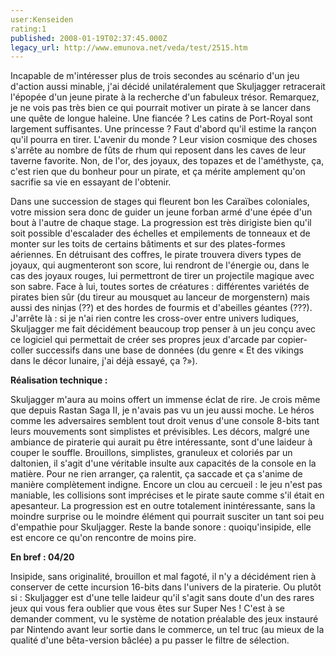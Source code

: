 ```yaml
---
user:Kenseiden
rating:1
published: 2008-01-19T02:37:45.000Z
legacy_url: http://www.emunova.net/veda/test/2515.htm
---
```

Incapable de m'intéresser plus de trois secondes au scénario d'un jeu d'action aussi minable, j'ai décidé unilatéralement que Skuljagger retracerait l'épopée d'un jeune pirate à la recherche d'un fabuleux trésor. Remarquez, je ne vois pas très bien ce qui pourrait motiver un pirate à se lancer dans une quête de longue haleine. Une fiancée ? Les catins de Port-Royal sont largement suffisantes. Une princesse ? Faut d'abord qu'il estime la rançon qu'il pourra en tirer. L'avenir du monde ? Leur vision cosmique des choses s'arrête au nombre de fûts de rhum qui reposent dans les caves de leur taverne favorite. Non, de l'or, des joyaux, des topazes et de l'améthyste, ça, c'est rien que du bonheur pour un pirate, et ça mérite amplement qu'on sacrifie sa vie en essayant de l'obtenir.  

  

Dans une succession de stages qui fleurent bon les Caraïbes coloniales, votre mission sera donc de guider un jeune forban armé d'une épée d'un bout à l'autre de chaque stage. La progression est très dirigiste bien qu'il soit possible d'escalader des échelles et empilements de tonneaux et de monter sur les toits de certains bâtiments et sur des plates-formes aériennes. En détruisant des coffres, le pirate trouvera divers types de joyaux, qui augmenteront son score, lui rendront de l'énergie ou, dans le cas des joyaux rouges, lui permettront de tirer un projectile magique avec son sabre. Face à lui, toutes sortes de créatures : différentes variétés de pirates bien sûr (du tireur au mousquet au lanceur de morgenstern) mais aussi des ninjas (??) et des hordes de fourmis et d'abeilles géantes (???). J'arrête là : si je n'ai rien contre les cross-over entre univers ludiques, Skuljagger me fait décidément beaucoup trop penser à un jeu conçu avec ce logiciel qui permettait de créer ses propres jeux d'arcade par copier-coller successifs dans une base de données (du genre « Et des vikings dans le décor lunaire, j'ai déjà essayé, ça ?»).  

  

  

**Réalisation technique :**   

Skuljagger m'aura au moins offert un immense éclat de rire. Je crois même que depuis Rastan Saga II, je n'avais pas vu un jeu aussi moche. Le héros comme les adversaires semblent tout droit venus d'une console 8-bits tant leurs mouvements sont simplistes et prévisibles. Les décors, malgré une ambiance de piraterie qui aurait pu être intéressante, sont d'une laideur à couper le souffle. Brouillons, simplistes, granuleux et coloriés par un daltonien, il s'agit d'une véritable insulte aux capacités de la console en la matière. Pour ne rien arranger, ça ralentit, ça saccade et ça s'anime de manière complètement indigne. Encore un clou au cercueil : le jeu n'est pas maniable, les collisions sont imprécises et le pirate saute comme s'il était en apesanteur. La progression est en outre totalement inintéressante, sans la moindre surprise ou le moindre élément qui pourrait susciter un tant soi peu d'empathie pour Skuljagger. Reste la bande sonore : quoiqu'insipide, elle est encore ce qu'on rencontre de moins pire.  

  

**En bref : 04/20**   

Insipide, sans originalité, brouillon et mal fagoté, il n'y a décidément rien à conserver de cette incursion 16-bits dans l'univers de la piraterie. Ou plutôt si : Skuljagger est d'une telle laideur qu'il s'agit sans doute d'un des rares jeux qui vous fera oublier que vous êtes sur Super Nes ! C'est à se demander comment, vu le système de notation préalable des jeux instauré par Nintendo avant leur sortie dans le commerce, un tel truc (au mieux de la qualité d'une bêta-version bâclée) a pu passer le filtre de sélection.